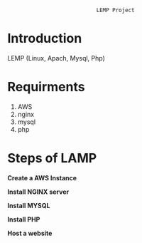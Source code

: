                                 LEMP Project                    

# Introduction

LEMP (Linux, Apach, Mysql, Php)

# Requirments
  1) AWS
  2) nginx
  3) mysql
  4) php

# Steps of LAMP 

**Create a AWS Instance**

**Install NGINX server**

**Install MYSQL**

**Install PHP**

**Host a website**